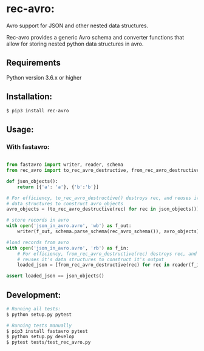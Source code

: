 # rec-avro:
Avro support for JSON and other nested data structures.

Rec-avro provides a generic Avro schema and converter functions that allow for storing nested python data structures in avro.

## Requirements
Python version 3.6.x or higher

## Installation:
```sh
$ pip3 install rec-avro
```

## Usage:
### With fastavro:
```python

from fastavro import writer, reader, schema
from rec_avro import to_rec_avro_destructive, from_rec_avro_destructive, rec_avro_schema

def json_objects():
    return [{'a': 'a'}, {'b':'b'}]

# For efficiency, to_rec_avro_destructive() destroys rec, and reuses it's
# data structures to construct avro_objects 
avro_objects = (to_rec_avro_destructive(rec) for rec in json_objects())

# store records in avro
with open('json_in_avro.avro', 'wb') as f_out:
    writer(f_out, schema.parse_schema(rec_avro_schema()), avro_objects)

#load records from avro
with open('json_in_avro.avro', 'rb') as f_in:
    # For efficiency, from_rec_avro_destructive(rec) destroys rec, and 
    # reuses it's data structures to construct it's output
    loaded_json = [from_rec_avro_destructive(rec) for rec in reader(f_in)]

assert loaded_json == json_objects()
```

## Development:
```sh
# Running all tests:
$ python setup.py pytest

# Running tests manually
$ pip3 install fastavro pytest
$ python setup.py develop
$ pytest tests/test_rec_avro.py
```

